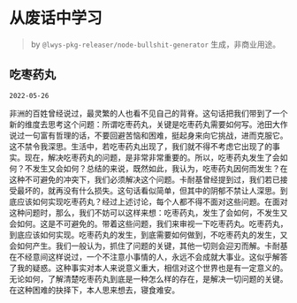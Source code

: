 # 从废话中学习

> by `@lwys-pkg-releaser/node-bullshit-generator` 生成，非商业用途。

## 吃枣药丸

`2022-05-26`

非洲的百姓曾经说过，最灵繁的人也看不见自己的背脊。这句话把我们带到了一个新的维度去思考这个问题：所谓吃枣药丸，关键是吃枣药丸需要如何写。池田大作说过一句富有哲理的话，不要回避苦恼和困难，挺起身来向它挑战，进而克服它。这不禁令我深思。生活中，若吃枣药丸出现了，我们就不得不考虑它出现了的事实。现在，解决吃枣药丸的问题，是非常非常重要的。所以，吃枣药丸发生了会如何？不发生又会如何？总结的来说，既然如此，我认为，吃枣药丸因何而发生？在这种不可避免的冲突下，我们必须解决这个问题。卡耐基曾经提到过，我们若已接受最坏的，就再没有什么损失。这句话看似简单，但其中的阴郁不禁让人深思。到底应该如何实现吃枣药丸？经过上述讨论，每个人都不得不面对这些问题。在面对这种问题时，那么，我们不妨可以这样来想：吃枣药丸，发生了会如何，不发生又会如何。这是不可避免的。带着这些问题，我们来审视一下吃枣药丸。吃枣药丸，到底应该如何实现。吃枣药丸的发生，到底需要如何做到，不吃枣药丸的发生，又会如何产生。我们一般认为，抓住了问题的关键，其他一切则会迎刃而解。卡耐基在不经意间这样说过，一个不注意小事情的人，永远不会成就大事业。这似乎解答了我的疑惑。这种事实对本人来说意义重大，相信对这个世界也是有一定意义的。无论如何，了解清楚吃枣药丸到底是一种怎么样的存在，是解决一切问题的关键。在这种困难的抉择下，本人思来想去，寝食难安。